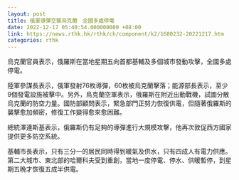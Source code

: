 ```yaml
---
layout: post
title: 俄軍導彈空襲烏克蘭　全國多處停電
date: 2022-12-17 05:40:54.000000000 +08:00
link: https://news.rthk.hk/rthk/ch/component/k2/1680232-20221217.htm
categories: rthk
---
```


烏克蘭官員表示，俄羅斯在當地星期五向首都基輔及多個城市發動攻擊，全國多處停電。

陸軍參謀長表示，俄軍發射76枚導彈，60枚被烏克蘭擊落；能源部長表示，至少9個發電設施被擊中。另外，烏克蘭空軍表示，俄羅斯在附近出動戰機，試圖分散烏克蘭的防空力量。國防部顧問表示，緊急部門正努力恢復供電，但隨著俄羅斯的襲擊愈加頻密，修復工作變得愈來愈困難。

總統澤連斯基表示，俄羅斯仍有足夠的導彈進行大規模攻擊，他再次敦促西方國家提供更多防空系統。

基輔市長表示，只有三分一的居民同時得到暖氣及供水，只有四成人有電力供應。第二大城市、東北部的哈爾科夫受到重創，當地一度停電、停水、供暖暫停，到星期五晩才恢復五成半供電。
